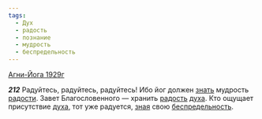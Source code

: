 ```yaml
---
tags:
  - Дух
  - радость
  - познание
  - мудрость
  - беспредельность
---
```


[Агни-Йога 1929г](https://127.0.0.1:4002/agni/1929)

___212___
Радуйтесь, радуйтесь, радуйтесь! Ибо йог должен [знать](../../../tags/#познание) мудрость [радости](../../../tags/#[радость](../../../tags/#радость)). Завет Благословенного — хранить [радость](../../../tags/#радость) [духа](../../../tags/#Дух). Кто ощущает присутствие [духа](../../../tags/#Дух), тот уже радуется, [зная](../../../tags/#познание) свою [беспредельность](../../../tags/#беспредельность).